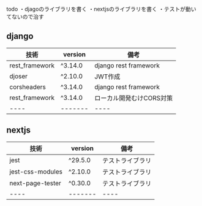 todo
・djagoのライブラリを書く
・nextjsのライブラリを書く
・テストが動いてないので治す

## django

| 技術 | version | 備考 |
| ---- | ------- | ---- |
| rest_framework| ^3.14.0 | django rest framework |
| djoser| ^2.10.0 | JWT作成 |
| corsheaders| ^3.14.0 | django rest framework |
| rest_framework| ^3.14.0 |  ローカル開発むけCORS対策 |
| ---- | ------- | ---- |

## nextjs
| 技術 | version | 備考 |
| ---- | ------- | ---- |
| jest| ^29.5.0 | テストライブラリ |
| jest-css-modules| ^2.10.0 | テストライブラリ |
| next-page-tester| ^0.30.0 | テストライブラリ |
| ---- | ------- | ---- |
